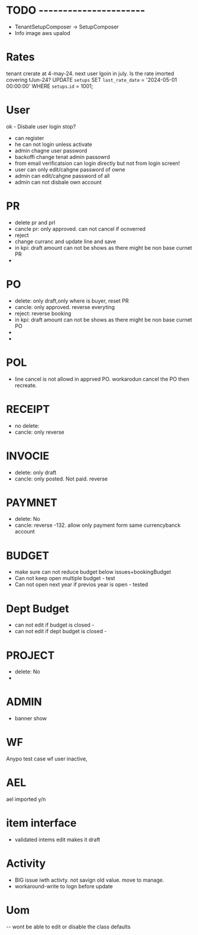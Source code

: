 # TODO ----------------------
- TenantSetupComposer -> SetupComposer
- Info image aws upalod 




# Rates
tenant crerate at 4-may-24. next user lgoin in july. Is the rate imorted covering tJun-24?
UPDATE `setups` SET `last_rate_date` = '2024-05-01 00:00:00' WHERE `setups`.`id` = 1001;



# User
ok - Disbale user login stop?
- can register
- he can not login unless activate
- admin chagne user password
- backoffi change tenat admin passowrd
- from email verificatsion can login directly but not from login screen!
- user can only edit/cahgne password of owne
- admin can edit/cahgne password of all
- admin can not disbale own account


# PR
- delete pr and prl
- cancle pr: only approved. can not cancel if ocnverred 
- reject
- change curranc and update line and save
- in kpi: draft amount can not be shows as there might be non base curnet PR
-

# PO
- delete: only draft,only where is buyer, reset PR
- cancle: only approved. reverse everyting
- reject: reverse booking
- in kpi: draft amount can not be shows as there might be non base curnet PO
- 
- 
# POL
- line cancel is not allowd in apprved PO. workarodun cancel the PO then recreate.


# RECEIPT
- no delete:
- cancle: only reverse

# INVOCIE
- delete: only draft
- cancle: only posted. Not paid. reverse

# PAYMNET
- delete: No
- cancle: reverse
-132. allow only payment form same currencybanck account

 
# BUDGET
- make sure can not reduce budget below issues+bookingBudget
- Can not keep open multiple budget - test
- Can not open next year if previos year is open - tested


# Dept Budget
- can not edit if budget is closed - 
- can not edit if dept budget is closed - 


# PROJECT
- delete: No
- 

# ADMIN
- banner show

# WF
Anypo test case wf user inactive, 

# AEL
ael imported y/n


# item interface
- validated intems edit makes it draft


# Activity
- BIG issue iwth activty. not savign old value. move to manage.
- workaround-write to logn before update

# Uom
-- wont be able to edit or disable the class defaults
